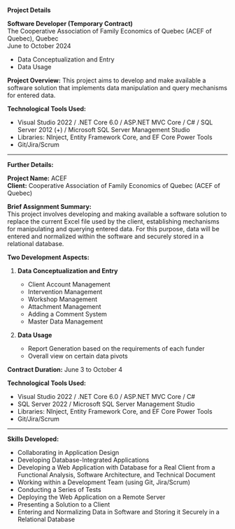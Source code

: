 **Project Details**

**Software Developer (Temporary Contract)**  
The Cooperative Association of Family Economics of Quebec (ACEF of Quebec), Quebec  
June to October 2024  

- Data Conceptualization and Entry  
- Data Usage  

**Project Overview:** This project aims to develop and make available a software solution that implements data manipulation and query mechanisms for entered data.

**Technological Tools Used:**  
- Visual Studio 2022 / .NET Core 6.0 / ASP.NET MVC Core / C# / SQL Server 2012 (+) / Microsoft SQL Server Management Studio  
- Libraries: NInject, Entity Framework Core, and EF Core Power Tools  
- Git/Jira/Scrum  

---

**Further Details:**

**Project Name:** ACEF  
**Client:** Cooperative Association of Family Economics of Quebec (ACEF of Quebec)  

**Brief Assignment Summary:**  
This project involves developing and making available a software solution to replace the current Excel file used by the client, establishing mechanisms for manipulating and querying entered data. For this purpose, data will be entered and normalized within the software and securely stored in a relational database.

**Two Development Aspects:**

1. **Data Conceptualization and Entry**  
   - Client Account Management  
   - Intervention Management  
   - Workshop Management  
   - Attachment Management  
   - Adding a Comment System  
   - Master Data Management  

2. **Data Usage**  
   - Report Generation based on the requirements of each funder  
   - Overall view on certain data pivots  

**Contract Duration:** June 3 to October 4  

**Technological Tools Used:**  
- Visual Studio 2022 / .NET Core 6.0 / ASP.NET MVC Core / C#  
- SQL Server 2022 / Microsoft SQL Server Management Studio  
- Libraries: NInject, Entity Framework Core, and EF Core Power Tools  
- Git/Jira/Scrum  

---

**Skills Developed:**  
  
- Collaborating in Application Design  
- Developing Database-Integrated Applications  
- Developing a Web Application with Database for a Real Client from a Functional Analysis, Software Architecture, and Technical Document  
- Working within a Development Team (using Git, Jira/Scrum)  
- Conducting a Series of Tests  
- Deploying the Web Application on a Remote Server  
- Presenting a Solution to a Client  
- Entering and Normalizing Data in Software and Storing it Securely in a Relational Database
